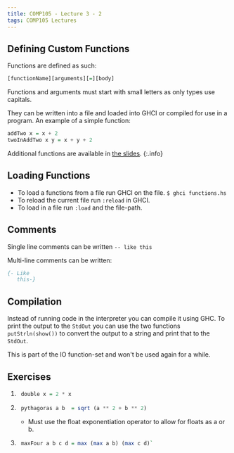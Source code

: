 ```yaml
---
title: COMP105 - Lecture 3 - 2
tags: COMP105 Lectures
---
```

## Defining Custom Functions
Functions are defined as such:

```haskell
[functionName][arguments][=][body]
```

Functions and arguments must start with small letters as only types use capitals.

They can be written into a file and loaded into GHCI or compiled for use in a program. An example of a simple function:

```haskell
addTwo x = x + 2
twoInAddTwo x y = x + y + 2
```

Additional functions are available in [the slides]({{site.url}}/assets/COMP105/2020-10-14-2.pdf).
{:.info}

## Loading Functions
* To load a functions from a file run GHCI on the file. `$ ghci functions.hs` 
* To reload the current file run `:reload` in GHCI.
* To load in a file run `:load` and the file-path.

## Comments
Single line comments can be written `-- like this`

Multi-line comments can be written:

```haskell
{- Like
   this-}
```

## Compilation
Instead of running code in the interpreter you can compile it using GHC. To print the output to the `StdOut` you can use the two functions `putStrln(show())` to convert the output to a string and print that to the `StdOut`.

This is part of the IO function-set and won't be used again for a while.

## Exercises
1. ```haskell
	double x = 2 * x
	```
	
1. ```haskell
	pythagoras a b  = sqrt (a ** 2 + b ** 2)
	```
	* Must use the float exponentiation operator to allow for floats as a or b.
	
1. ```haskell
	maxFour a b c d = max (max a b) (max c d)`
	```